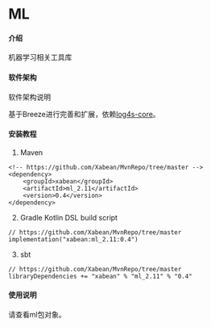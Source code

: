 # ML

#### 介绍
机器学习相关工具库

#### 软件架构
软件架构说明

基于Breeze进行完善和扩展，依赖[log4s-core](https://github.com/Xabean/MvnRepo/tree/master/xabean/log4s-core_2.11)。

#### 安装教程

1. Maven
```
<!-- https://github.com/Xabean/MvnRepo/tree/master -->
<dependency>
    <groupId>xabean</groupId>
    <artifactId>ml_2.11</artifactId>
    <version>0.4</version>
</dependency>
```
2. Gradle Kotlin DSL build script
```
// https://github.com/Xabean/MvnRepo/tree/master
implementation("xabean:ml_2.11:0.4")
```
3. sbt
```
// https://github.com/Xabean/MvnRepo/tree/master
libraryDependencies += "xabean" % "ml_2.11" % "0.4"
```

#### 使用说明

请查看ml包对象。
